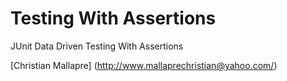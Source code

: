 
# Testing With Assertions 
JUnit Data Driven Testing With Assertions


[Christian Mallapre] (http://www.mallaprechristian@yahoo.com/) 

